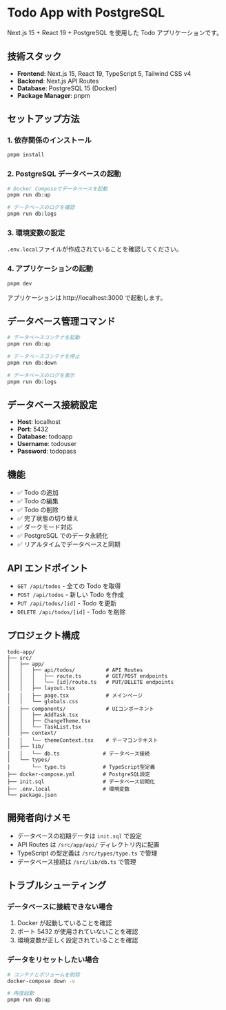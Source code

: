 # Todo App with PostgreSQL

Next.js 15 + React 19 + PostgreSQL を使用した Todo アプリケーションです。

## 技術スタック

- **Frontend**: Next.js 15, React 19, TypeScript 5, Tailwind CSS v4
- **Backend**: Next.js API Routes
- **Database**: PostgreSQL 15 (Docker)
- **Package Manager**: pnpm

## セットアップ方法

### 1. 依存関係のインストール

```bash
pnpm install
```

### 2. PostgreSQL データベースの起動

```bash
# Docker Composeでデータベースを起動
pnpm run db:up

# データベースのログを確認
pnpm run db:logs
```

### 3. 環境変数の設定

`.env.local`ファイルが作成されていることを確認してください。

### 4. アプリケーションの起動

```bash
pnpm dev
```

アプリケーションは http://localhost:3000 で起動します。

## データベース管理コマンド

```bash
# データベースコンテナを起動
pnpm run db:up

# データベースコンテナを停止
pnpm run db:down

# データベースのログを表示
pnpm run db:logs
```

## データベース接続設定

- **Host**: localhost
- **Port**: 5432
- **Database**: todoapp
- **Username**: todouser
- **Password**: todopass

## 機能

- ✅ Todo の追加
- ✅ Todo の編集
- ✅ Todo の削除
- ✅ 完了状態の切り替え
- ✅ ダークモード対応
- ✅ PostgreSQL でのデータ永続化
- ✅ リアルタイムでデータベースと同期

## API エンドポイント

- `GET /api/todos` - 全ての Todo を取得
- `POST /api/todos` - 新しい Todo を作成
- `PUT /api/todos/[id]` - Todo を更新
- `DELETE /api/todos/[id]` - Todo を削除

## プロジェクト構成

```
todo-app/
├── src/
│   ├── app/
│   │   ├── api/todos/          # API Routes
│   │   │   ├── route.ts        # GET/POST endpoints
│   │   │   └── [id]/route.ts   # PUT/DELETE endpoints
│   │   ├── layout.tsx
│   │   ├── page.tsx            # メインページ
│   │   └── globals.css
│   ├── components/             # UIコンポーネント
│   │   ├── AddTask.tsx
│   │   ├── ChangeTheme.tsx
│   │   └── TaskList.tsx
│   ├── context/
│   │   └── themeContext.tsx    # テーマコンテキスト
│   ├── lib/
│   │   └── db.ts              # データベース接続
│   └── types/
│       └── type.ts            # TypeScript型定義
├── docker-compose.yml         # PostgreSQL設定
├── init.sql                   # データベース初期化
├── .env.local                 # 環境変数
└── package.json
```

## 開発者向けメモ

- データベースの初期データは `init.sql` で設定
- API Routes は `/src/app/api/` ディレクトリ内に配置
- TypeScript の型定義は `/src/types/type.ts` で管理
- データベース接続は `/src/lib/db.ts` で管理

## トラブルシューティング

### データベースに接続できない場合

1. Docker が起動していることを確認
2. ポート 5432 が使用されていないことを確認
3. 環境変数が正しく設定されていることを確認

### データをリセットしたい場合

```bash
# コンテナとボリュームを削除
docker-compose down -v

# 再度起動
pnpm run db:up
```
